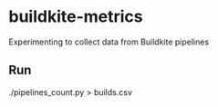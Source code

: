 # buildkite-metrics

Experimenting to collect data from Buildkite pipelines

## Run
./pipelines_count.py > builds.csv